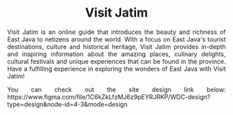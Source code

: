 <h1 align="center">Visit Jatim</h1>

<p align="justify">
Visit Jatim is an online guide that introduces the beauty and richness of East Java to netizens around the world. With a focus on East Java's tourist destinations, culture and historical heritage, Visit Jatim provides in-depth and inspiring information about the amazing places, culinary delights, cultural festivals and unique experiences that can be found in the province. Have a fulfilling experience in exploring the wonders of East Java with Visit Jatim!
</p>

<p align="justify">
You can check out the site design link below: 
<a>https://www.figma.com/file/1C6kZkLfzMJ6z9pEYRJRKP/WDC-design?type=design&node-id=4-3&mode=design</a>
</p>